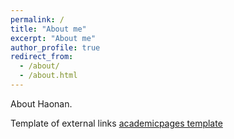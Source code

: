 ```yaml
---
permalink: /
title: "About me"
excerpt: "About me"
author_profile: true
redirect_from: 
  - /about/
  - /about.html
---
```


About Haonan.

Template of external links [academicpages template](https://github.com/academicpages/academicpages.github.io)
